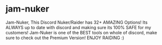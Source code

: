 # jam-nuker
Jam-Nuker, This Discord Nuker/Raider has 32+ AMAZING Options! Its ALWAYS up to date with discord and making sure its 100% SAFE for my customers! Jam-Nuker is one of the BEST tools on whole of discord, make sure to check out the Premium Version! ENJOY RAIDING :)
